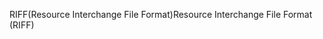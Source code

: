 <span data-ttu-id="95f75-101">RIFF(Resource Interchange File Format)</span><span class="sxs-lookup"><span data-stu-id="95f75-101">Resource Interchange File Format (RIFF)</span></span>